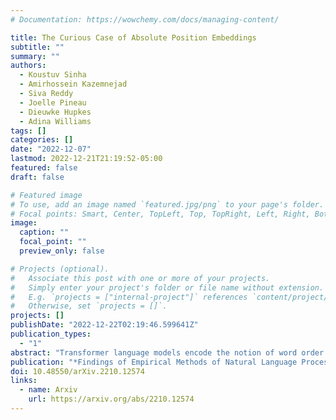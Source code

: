 ```yaml
---
# Documentation: https://wowchemy.com/docs/managing-content/

title: The Curious Case of Absolute Position Embeddings
subtitle: ""
summary: ""
authors:
  - Koustuv Sinha
  - Amirhossein Kazemnejad
  - Siva Reddy
  - Joelle Pineau
  - Dieuwke Hupkes
  - Adina Williams
tags: []
categories: []
date: "2022-12-07"
lastmod: 2022-12-21T21:19:52-05:00
featured: false
draft: false

# Featured image
# To use, add an image named `featured.jpg/png` to your page's folder.
# Focal points: Smart, Center, TopLeft, Top, TopRight, Left, Right, BottomLeft, Bottom, BottomRight.
image:
  caption: ""
  focal_point: ""
  preview_only: false

# Projects (optional).
#   Associate this post with one or more of your projects.
#   Simply enter your project's folder or file name without extension.
#   E.g. `projects = ["internal-project"]` references `content/project/deep-learning/index.md`.
#   Otherwise, set `projects = []`.
projects: []
publishDate: "2022-12-22T02:19:46.599641Z"
publication_types:
  - "1"
abstract: "Transformer language models encode the notion of word order using positional information. Most commonly, this positional information is represented by absolute position embeddings (APEs), that are learned from the pretraining data. However, in natural language, it is not absolute position that matters, but relative position, and the extent to which APEs can capture this type of information has not been investigated. In this work, we observe that models trained with APE over-rely on positional information to the point that they break-down when subjected to sentences with shifted position information. Specifically, when models are subjected to sentences starting from a non-zero position (excluding the effect of priming), they exhibit noticeably degraded performance on zero to full-shot tasks, across a range of model families and model sizes. Our findings raise questions about the efficacy of APEs to model the relativity of position information, and invite further introspection on the sentence and word order processing strategies employed by these models."
publication: "*Findings of Empirical Methods of Natural Language Processing*"
doi: 10.48550/arXiv.2210.12574
links:
  - name: Arxiv
    url: https://arxiv.org/abs/2210.12574
---
```

